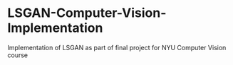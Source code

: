 # LSGAN-Computer-Vision-Implementation
Implementation of LSGAN as part of final project for NYU Computer Vision course
